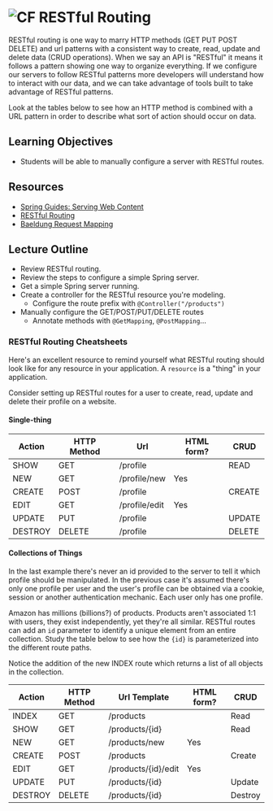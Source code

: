 # ![CF](http://i.imgur.com/7v5ASc8.png) RESTful Routing

RESTful routing is one way to marry HTTP methods (GET PUT POST DELETE) and url
patterns with a consistent way to create, read, update and delete data (CRUD
operations). When we say an API is "RESTful" it means it follows a pattern
showing one way to organize everything. If we configure our servers to follow
RESTful patterns more developers will understand how to interact with our data,
and we can take advantage of tools built to take advantage of RESTful patterns.

Look at the tables below to see how an HTTP method is combined with a URL
pattern in order to describe what sort of action should occur on data.
  
## Learning Objectives
* Students will be able to manually configure a server with RESTful routes.

## Resources
* [Spring Guides: Serving Web Content](https://spring.io/guides/gs/serving-web-content/)
* [RESTful Routing](http://restfulrouting.com/#resource)
* [Baeldung Request Mapping](http://www.baeldung.com/spring-requestmapping)

## Lecture Outline
* Review RESTful routing.
* Review the steps to configure a simple Spring server.
* Get a simple Spring server running.
* Create a controller for the RESTful resource you're modeling.
  * Configure the route prefix with `@Controller("/products")`
* Manually configure the GET/POST/PUT/DELETE routes
  * Annotate methods with `@GetMapping`, `@PostMapping`...

### RESTful Routing Cheatsheets
Here's an excellent resource to remind yourself what RESTful routing should look
like for any resource in your application. A `resource` is a "thing" in your
application.

Consider setting up RESTful routes for a user to create, read, update and delete
their profile on a website.

#### Single-thing
<table><thead>
<tr>
<th>Action</th>
<th>HTTP Method</th>
<th>Url</th>
<th>HTML form?</th>
<th>CRUD</th>
</tr>
</thead><tbody>
<tr>
<td>SHOW</td>
<td>GET</td>
<td>/profile</td>
<td></td>
<td>READ</td>
</tr>
<tr>
<td>NEW</td>
<td>GET</td>
<td>/profile/new</td>
<td>Yes</td>
<td></td>
</tr>
<tr>
<td>CREATE</td>
<td>POST</td>
<td>/profile</td>
<td></td>
<td>CREATE</td>
</tr>
<tr>
<td>EDIT</td>
<td>GET</td>
<td>/profile/edit</td>
<td>Yes</td>
<td></td>
</tr>
<tr>
<td>UPDATE</td>
<td>PUT</td>
<td>/profile</td>
<td></td>
<td>UPDATE</td>
</tr>
<tr>
<td>DESTROY</td>
<td>DELETE</td>
<td>/profile</td>
<td></td>
<td>DELETE</td>
</tr>
</tbody></table>

#### Collections of Things
In the last example there's never an id provided to the server to tell it which
profile should be manipulated. In the previous case it's assumed there's only
one profile per user and the user's profile can be obtained via a cookie, session
or another authentication mechanic. Each user only has one profile.

Amazon has millions (billions?) of products. Products aren't associated 1:1
with users, they exist independently, yet they're all similar. RESTful routes
can add an `id` parameter to identify a unique element from an entire
collection. Study the table below to see how the `{id}` is parameterized into
the different route paths.

Notice the addition of the new INDEX route which returns a list of all objects
in the collection.

<table><thead>
<tr>
<th>Action</th>
<th>HTTP Method</th>
<th>Url Template</th>
<th>HTML form?</th>
<th>CRUD</th>
</tr>
</thead><tbody>
<tr>
<td>INDEX</td>
<td>GET</td>
<td>/products</td>
<td></td>
<td>Read</td>
</tr>
<tr>
<td>SHOW</td>
<td>GET</td>
<td>/products/{id}</td>
<td></td>
<td>Read</td>
</tr>
<tr>
<td>NEW</td>
<td>GET</td>
<td>/products/new</td>
<td>Yes</td>
<td></td>
</tr>
<tr>
<td>CREATE</td>
<td>POST</td>
<td>/products</td>
<td></td>
<td>Create</td>
</tr>
<tr>
<td>EDIT</td>
<td>GET</td>
<td>/products/{id}/edit</td>
<td>Yes</td>
<td></td>
</tr>
<tr>
<td>UPDATE</td>
<td>PUT</td>
<td>/products/{id}</td>
<td></td>
<td>Update</td>
</tr>
<tr>
<td>DESTROY</td>
<td>DELETE</td>
<td>/products/{id}</td>
<td></td>
<td>Destroy</td>
</tr>
</tbody></table>
